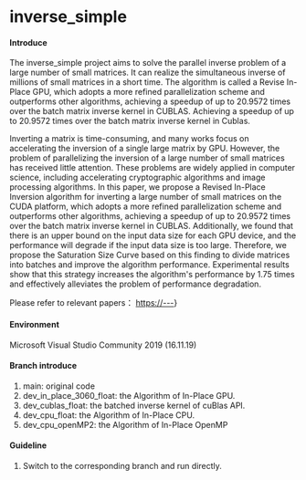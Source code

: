 # inverse_simple

#### Introduce
The inverse_simple project aims to solve the parallel inverse problem of a large number of small matrices. It can realize the simultaneous inverse of millions of small matrices in a short time. The algorithm is called a Revise In-Place GPU, which adopts a more refined parallelization scheme and outperforms other algorithms,  achieving a speedup of up to 20.9572 times over the batch matrix inverse kernel in CUBLAS. Achieving a speedup of up to 20.9572 times over the batch matrix inverse kernel in Cublas.

Inverting a matrix is time-consuming, and many works focus on accelerating the inversion of a single large matrix by GPU. However, the problem of parallelizing the inversion of a large number of small matrices has received little attention. These problems are widely applied in computer science, including accelerating cryptographic algorithms and image processing algorithms. In this paper, we propose a Revised In-Place Inversion algorithm for inverting a large number of small matrices on the CUDA platform, which adopts a more refined parallelization scheme and outperforms other algorithms, achieving a speedup of up to 20.9572 times over the batch matrix inverse kernel in CUBLAS. Additionally, we found that there is an upper bound on the input data size for each GPU device, and the performance will degrade if the input data size is too large. Therefore, we propose the Saturation Size Curve based on this finding to divide matrices into batches and improve the algorithm performance. Experimental results show that this strategy increases the algorithm's performance by 1.75 times and effectively alleviates the problem of performance degradation.

Please refer to relevant papers： [https://---](https://---)}

#### Environment

Microsoft Visual Studio Community 2019 (16.11.19)


#### Branch introduce

1.  main: original code
2.  dev_in_place_3060_float:  the Algorithm of In-Place GPU.
3.  dev_cublas_float: the batched inverse kernel of cuBlas API.
4.  dev_cpu_float: the Algorithm of In-Place CPU.
5.  dev_cpu_openMP2: the Algorithm of In-Place OpenMP


#### Guideline

1.  Switch to the corresponding branch and run directly.

